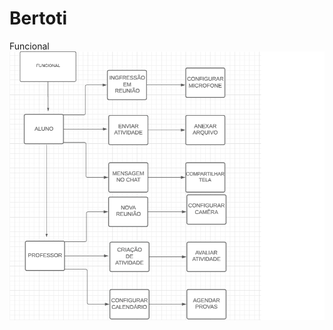 # Bertoti

Funcional 
![foto](https://github.com/Obrag/Bertoti/blob/9d7d81de0547b619da02de5399eb42962b3b897d/Engenharia%201/funcional.png)
